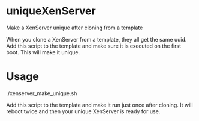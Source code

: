 # uniqueXenServer
Make a XenServer unique after cloning from a template

When you clone a XenServer from a template, they all get the same uuid. Add this script to the template and make sure it is executed on the first boot. This will make it unique.

Usage
=====
./xenserver_make_unique.sh

Add this script to the template and make it run just once after cloning. It will reboot twice and then your unique XenServer is ready for use.
